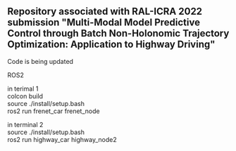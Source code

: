 ## Repository associated with RAL-ICRA 2022 submission "Multi-Modal Model Predictive Control through Batch Non-Holonomic Trajectory Optimization: Application to Highway Driving"

Code is being updated

ROS2 

in terimal 1  
colcon build  
source ./install/setup.bash  
ros2 run frenet_car frenet_node  

in terminal 2  
source ./install/setup.bash  
ros2 run highway_car highway_node2  
